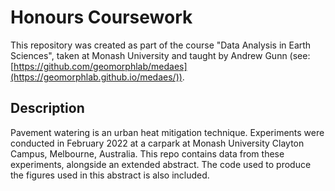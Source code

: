 # Honours Coursework

This repository was created as part of the course "Data Analysis in Earth Sciences", taken at Monash University and taught by Andrew Gunn (see: [https://github.com/geomorphlab/medaes](https://geomorphlab.github.io/medaes/)).

## Description

Pavement watering is an urban heat mitigation technique. Experiments were conducted in February 2022 at a carpark at Monash University Clayton Campus, Melbourne, Australia. This repo contains data from these experiments, alongside an extended abstract. The code used to produce the figures used in this abstract is also included. 
